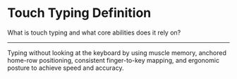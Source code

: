 # Touch Typing Definition

What is touch typing and what core abilities does it rely on?

---

Typing without looking at the keyboard by using muscle memory, anchored home-row positioning, consistent finger-to-key mapping, and ergonomic posture to achieve speed and accuracy.